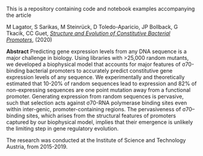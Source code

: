 This is a repository containing code and notebook examples accompanying the article

M Lagator, S Sarikas,  M Steinrück, D Toledo-Aparicio, JP Bollback, G Tkacik, CC Guet,
[_Structure and Evolution of Constitutive Bacterial Promoters_](https://doi.org/10.1101/2020.05.19.104232),
(2020)

__Abstract__
Predicting gene expression levels from any DNA sequence is a major challenge in biology. Using libraries with >25,000 random mutants, we developed a biophysical model that accounts for major features of σ70-binding bacterial promoters to accurately predict constitutive gene expression levels of any sequence. We experimentally and theoretically estimated that 10-20% of random sequences lead to expression and 82% of non-expressing sequences are one point mutation away from a functional promoter. Generating expression from random sequences is pervasive, such that selection acts against σ70-RNA polymerase binding sites even within inter-genic, promoter-containing regions. The pervasiveness of σ70– binding sites, which arises from the structural features of promoters captured by our biophysical model, implies that their emergence is unlikely the limiting step in gene regulatory evolution.

The research was conducted at the Institute of Science and Technology Austria, from 2015-2019. 
